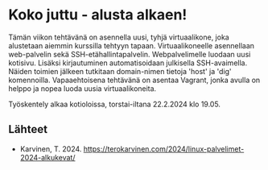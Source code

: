 # Koko juttu - alusta alkaen!
Tämän viikon tehtävänä on asennella uusi, tyhjä virtuaalikone, joka alustetaan aiemmin kurssilla tehtyyn tapaan. Virtuaalikoneelle asennellaan web-palvelin sekä SSH-etähallintapalvelin. Webpalvelimelle luodaan uusi kotisivu. Lisäksi kirjautuminen automatisoidaan julkisella SSH-avaimella. Näiden toimien jälkeen tutkitaan domain-nimen tietoja 'host' ja 'dig' komennoilla. Vapaaehtoisena tehtävänä on asentaa Vagrant, jonka avulla on helppo ja nopea luoda uusia virtuaalikoneita.

Työskentely alkaa kotioloissa, torstai-iltana 22.2.2024 klo 19.05.




## Lähteet
- Karvinen, T. 2024. https://terokarvinen.com/2024/linux-palvelimet-2024-alkukevat/
